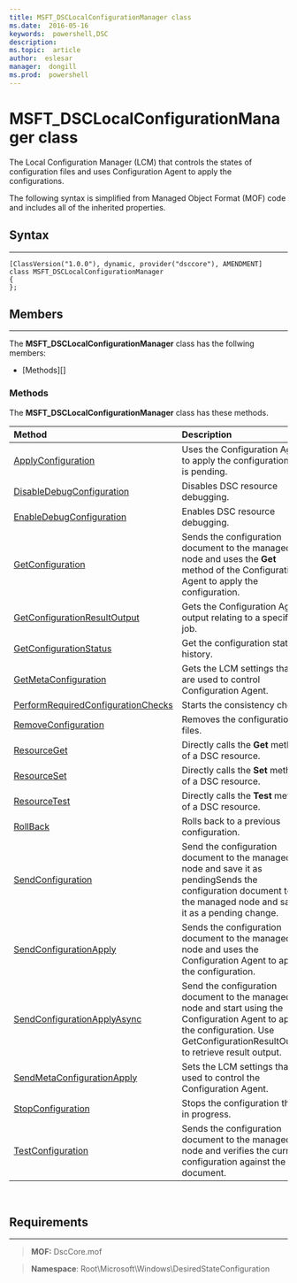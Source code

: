 ```yaml
---
title: MSFT_DSCLocalConfigurationManager class 
ms.date:  2016-05-16
keywords:  powershell,DSC
description:  
ms.topic:  article
author:  eslesar
manager:  dongill
ms.prod:  powershell
---
```


# MSFT_DSCLocalConfigurationManager class

The Local Configuration Manager (LCM) that controls the states of configuration files and uses Configuration Agent to apply the configurations.

The following syntax is simplified from Managed Object Format (MOF) code and includes all of the inherited properties.

## Syntax
------

``` syntax
[ClassVersion("1.0.0"), dynamic, provider("dsccore"), AMENDMENT]
class MSFT_DSCLocalConfigurationManager
{
};
```

## Members
-------

The **MSFT_DSCLocalConfigurationManager** class has the follwing members:

-   [Methods][]

### Methods

The **MSFT_DSCLocalConfigurationManager** class has these methods.

|Method |Description |
|:--- |:---|
| [ApplyConfiguration](msft-dsclocalconfigurationmanager-applyconfiguration.md)| Uses the Configuration Agent to apply the configuration that is pending.| 
| [DisableDebugConfiguration](msft-dsclocalconfigurationmanager-disabledebugconfiguration.md)| Disables DSC resource debugging.| 
| [EnableDebugConfiguration](msft-dsclocalconfigurationmanager-enabledebugconfiguration.md)| Enables DSC resource debugging.| 
| [GetConfiguration](msft-dsclocalconfigurationmanager-getconfiguration.md)| Sends the configuration document to the managed node and uses the **Get** method of the Configuration Agent to apply the configuration.| 
| [GetConfigurationResultOutput](msft-dsclocalconfigurationmanager-getconfigurationresultoutput.md)| Gets the Configuration Agent output relating to a specific job.| 
| [GetConfigurationStatus](msft-dsclocalconfigurationmanager-getconfigurationstatus.md)| Get the configuration status history.| 
| [GetMetaConfiguration](msft-dsclocalconfigurationmanager-getmetaconfiguration.md)| Gets the LCM settings that are used to control Configuration Agent.| 
| [PerformRequiredConfigurationChecks](msft-dsclocalconfigurationmanager-performrequiredconfigurationchecks.md)| Starts the consistency check.| 
| [RemoveConfiguration](msft-dsclocalconfigurationmanager-removeconfiguration.md)| Removes the configuration files.| 
| [ResourceGet](msft-dsclocalconfigurationmanager-resourceget.md)| Directly calls the **Get** method of a DSC resource.| 
| [ResourceSet](msft-dsclocalconfigurationmanager-resourceset.md)| Directly calls the **Set** method of a DSC resource.| 
| [ResourceTest](msft-dsclocalconfigurationmanager-resourcetest.md)| Directly calls the **Test** method of a DSC resource.| 
| [RollBack](msft-dsclocalconfigurationmanager-rollback.md)| Rolls back to a previous configuration.| 
| [SendConfiguration](msft-dsclocalconfigurationmanager-sendconfiguration.md)| Send the configuration document to the managed node and save it as pendingSends the configuration document to the managed node and saves it as a pending change.| 
| [SendConfigurationApply](msft-dsclocalconfigurationmanager-sendconfigurationapply.md)| Sends the configuration document to the managed node and uses the Configuration Agent to apply the configuration.| 
| [SendConfigurationApplyAsync](msft-dsclocalconfigurationmanager-sendconfigurationapplyasync.md)| Send the configuration document to the managed node and start using the Configuration Agent to apply the configuration. Use GetConfigurationResultOutput to retrieve result output.| 
| [SendMetaConfigurationApply](msft-dsclocalconfigurationmanager-sendmetaconfigurationapply.md)| Sets the LCM settings that are used to control the Configuration Agent.| 
| [StopConfiguration](msft-dsclocalconfigurationmanager-stopconfiguration.md)| Stops the configuration that is in progress.| 
| [TestConfiguration](msft-dsclocalconfigurationmanager-testconfiguration.md)| Sends the configuration document to the managed node and verifies the current configuration against the document.| 



 

## Requirements
------------
>**MOF:** DscCore.mof

>**Namespace**: Root\Microsoft\Windows\DesiredStateConfiguration



 

 



